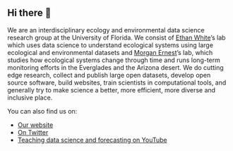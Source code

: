 ## Hi there 👋

We are an interdisciplinary ecology and environmental data science research group at the University of Florida.
We consist of [Ethan White](https://github.com/ethanwhite)’s lab which uses data science to understand ecological systems using large ecological and environmental datasets
and [Morgan Ernest](https://github.com/skmorgane)’s lab, which studies how ecological systems change through time and runs long-term monitoring efforts in the Everglades and the Arizona desert.
We do cutting edge research, collect and publish large open datasets, develop open source software, build websites,
train scientists in computational tools, and generally try to make science a better, more efficient, more diverse and inclusive place.

You can also find us on:
* [Our website](https://weecology.org)
* [On Twitter](https://twitter.com/weecology)
* [Teaching data science and forecasting on YouTube](https://www.youtube.com/user/weecology)
